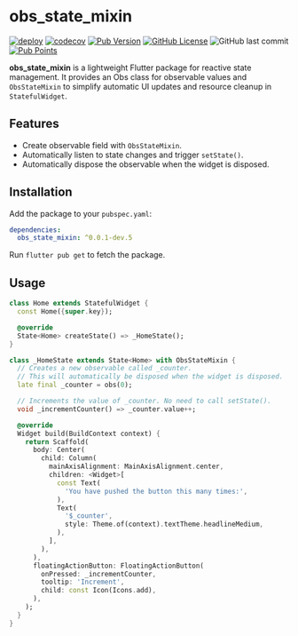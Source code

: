 # obs_state_mixin

[![deploy](https://github.com/albinpk/obs_state_mixin/actions/workflows/deploy.yml/badge.svg)](https://github.com/albinpk/obs_state_mixin/actions/workflows/deploy.yml)
[![codecov](https://codecov.io/github/albinpk/obs_state_mixin/graph/badge.svg?token=6OY333UOTH)](https://codecov.io/github/albinpk/obs_state_mixin)
[![Pub Version](https://img.shields.io/pub/v/obs_state_mixin)](https://pub.dev/packages/obs_state_mixin)
[![GitHub License](https://img.shields.io/github/license/albinpk/obs_state_mixin)](https://github.com/albinpk/obs_state_mixin/blob/dev/LICENSE)
![GitHub last commit](https://img.shields.io/github/last-commit/albinpk/obs_state_mixin)
[![Pub Points](https://img.shields.io/pub/points/obs_state_mixin)](https://pub.dev/packages/obs_state_mixin/score)

**obs_state_mixin** is a lightweight Flutter package for reactive state management. It provides an Obs class for observable values and `ObsStateMixin` to simplify automatic UI updates and resource cleanup in `StatefulWidget`.

## Features

- Create observable field with `ObsStateMixin`.
- Automatically listen to state changes and trigger `setState()`.
- Automatically dispose the observable when the widget is disposed.

## Installation

Add the package to your `pubspec.yaml`:

```yaml
dependencies:
  obs_state_mixin: ^0.0.1-dev.5
```

Run `flutter pub get` to fetch the package.

## Usage

```dart
class Home extends StatefulWidget {
  const Home({super.key});

  @override
  State<Home> createState() => _HomeState();
}

class _HomeState extends State<Home> with ObsStateMixin {
  // Creates a new observable called _counter.
  // This will automatically be disposed when the widget is disposed.
  late final _counter = obs(0);

  // Increments the value of _counter. No need to call setState().
  void _incrementCounter() => _counter.value++;

  @override
  Widget build(BuildContext context) {
    return Scaffold(
      body: Center(
        child: Column(
          mainAxisAlignment: MainAxisAlignment.center,
          children: <Widget>[
            const Text(
              'You have pushed the button this many times:',
            ),
            Text(
              '$_counter',
              style: Theme.of(context).textTheme.headlineMedium,
            ),
          ],
        ),
      ),
      floatingActionButton: FloatingActionButton(
        onPressed: _incrementCounter,
        tooltip: 'Increment',
        child: const Icon(Icons.add),
      ),
    );
  }
}
```
